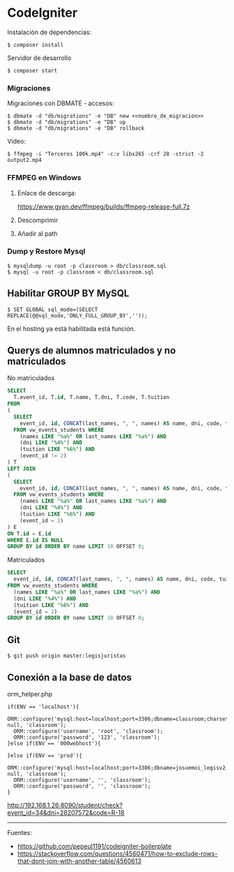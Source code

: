 # CodeIgniter

Instalación de dependencias:

    $ composer install

Servidor de desarrollo

    $ composer start

### Migraciones

Migraciones con DBMATE - accesos:

    $ dbmate -d "db/migrations" -e "DB" new <<nombre_de_migracion>>
    $ dbmate -d "db/migrations" -e "DB" up
    $ dbmate -d "db/migrations" -e "DB" rollback

Video: 

    $ ffmpeg -i "Terceros 100k.mp4" -c:v libx265 -crf 28 -strict -2 output2.mp4

### FFMPEG en Windows

1. Enlace de descarga:

    https://www.gyan.dev/ffmpeg/builds/ffmpeg-release-full.7z

2. Descomprimir

3. Añadir al path

### Dump y Restore Mysql

    $ mysqldump -u root -p classroom > db/classroom.sql
    $ mysql -u root -p classroom < db/classroom.sql

## Habilitar GROUP BY MySQL

    $ SET GLOBAL sql_mode=(SELECT REPLACE(@@sql_mode,'ONLY_FULL_GROUP_BY',''));

En el hosting ya está habilitada está función.

## Querys de alumnos matriculados y no matriculados

No matriculados

```SQL
SELECT 
  T.event_id, T.id, T.name, T.dni, T.code, T.tuition 
FROM 
(
  SELECT 
    event_id, id, CONCAT(last_names, ", ", names) AS name, dni, code, tuition 
  FROM vw_events_students WHERE 
    (names LIKE "%a%" OR last_names LIKE "%a%") AND 
    (dni LIKE "%4%") AND 
    (tuition LIKE "%6%") AND 
    (event_id != 2)
) T
LEFT JOIN 
(
  SELECT 
    event_id, id, CONCAT(last_names, ", ", names) AS name, dni, code, tuition 
  FROM vw_events_students WHERE 
    (names LIKE "%a%" OR last_names LIKE "%a%") AND 
    (dni LIKE "%4%") AND 
    (tuition LIKE "%6%") AND 
    (event_id = 2)
) E
ON T.id = E.id  
WHERE E.id IS NULL
GROUP BY id ORDER BY name LIMIT 10 OFFSET 0;
```

Matriculados

```SQL
SELECT 
  event_id, id, CONCAT(last_names, ", ", names) AS name, dni, code, tuition 
FROM vw_events_students WHERE 
  (names LIKE "%a%" OR last_names LIKE "%a%") AND 
  (dni LIKE "%4%") AND 
  (tuition LIKE "%6%") AND 
  (event_id = 2) 
GROUP BY id ORDER BY name LIMIT 10 OFFSET 0;
```

## Git

    $ git push origin master:legisjuristas
    
## Conexión a la base de datos

orm_helper.php
```
if(ENV == 'localhost'){
  ORM::configure('mysql:host=localhost;port=3306;dbname=classroom;charset=utf8;', null, 'classroom');
  ORM::configure('username', 'root', 'classroom');
  ORM::configure('password', '123', 'classroom');
}else if(ENV == '000webhost'){

}else if(ENV == 'prod'){
  ORM::configure('mysql:host=localhost;port=3306;dbname=josuemoi_legisv2;charset=utf8;', null, 'classroom');
  ORM::configure('username', '', 'classroom');
  ORM::configure('password', '', 'classroom');
}
```

http://192.168.1.26:8090/student/check?event_id=34&dni=28207572&code=R-18

---

Fuentes:

+ https://github.com/pepeul1191/codeigniter-boilerplate
+ https://stackoverflow.com/questions/4560471/how-to-exclude-rows-that-dont-join-with-another-table/4560613
